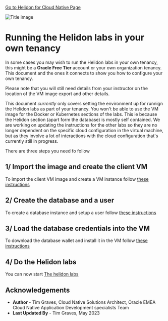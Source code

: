 [Go to Helidon for Cloud Native Page](../helidon-labs.md)

![Title image](../../../common/images/customer.logo2.png)

# Running the Helidon labs in your own tenancy

In some cases you may wish to run the Helidon labs in your own tenancy, this might be a **Oracle Free Tier** account or your own organization tenancy. This document and the ones it connects to show you how to configure your own tenancy.

Please note that you will still need details from your instructor on the location of the VM image export and other details. 

This document *currently* only covers setting the environment up for runnign the Helidon labs as part of your tenancy. You won't be able to use the VM image for the Docker or Kubernetes sections of the labs. This ie because the Helidon section (apart form the database) is mostly self contained. We are working on updating the instructions for the other labs so they are no longer dependent on the specific cloud configuration in the virtual machine, but as they involve a lot of interactions with the cloud configuration that's currently still in progress.

There are three steps you need fo follow

## 1/ Import the image and create the client VM
To import the client VM image and create a VM instance follow [these instructions](LoadClientVMInYourTenancy.md)

## 2/ Create the database and a user

To create a database instance and setup a user follow [these instructions](CreateATPDatabaseAndSetupUser.md)

## 3/ Load the database credentials into the VM

To download the database wallet and install it in the VM follow [these instructions](GetYourATPDatabaseWalletFile.md)

## 4/ Do the Helidon labs 

You can now start [The helidon labs](../README.md)

## Acknowledgements

* **Author** - Tim Graves, Cloud Native Solutions Architect, Oracle EMEA Cloud Native Application Development specialists Team
* **Last Updated By** - Tim Graves, May 2023